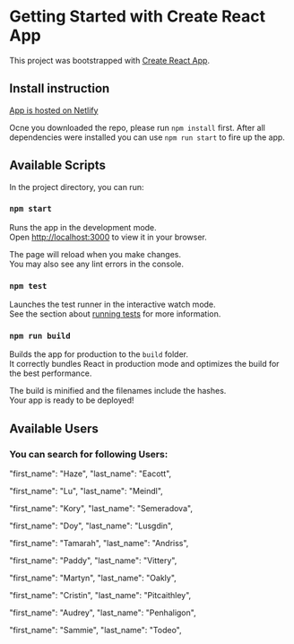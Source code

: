 # Getting Started with Create React App

This project was bootstrapped with [Create React App](https://github.com/facebook/create-react-app).

## Install instruction

[App is hosted on Netlify](https://6388300aaf09f13b5a863ab8--relaxed-truffle-32db95.netlify.app/)

Ocne you downloaded the repo, please run `npm install` first.
After all dependencies were installed you can use `npm run start` to fire up the app.

## Available Scripts

In the project directory, you can run:

### `npm start`

Runs the app in the development mode.\
Open [http://localhost:3000](http://localhost:3000) to view it in your browser.

The page will reload when you make changes.\
You may also see any lint errors in the console.

### `npm test`

Launches the test runner in the interactive watch mode.\
See the section about [running tests](https://facebook.github.io/create-react-app/docs/running-tests) for more information.

### `npm run build`

Builds the app for production to the `build` folder.\
It correctly bundles React in production mode and optimizes the build for the best performance.

The build is minified and the filenames include the hashes.\
Your app is ready to be deployed!

## Available Users

### You can search for following Users:

"first_name": "Haze",
"last_name": "Eacott",

"first_name": "Lu",
"last_name": "Meindl",

"first_name": "Kory",
"last_name": "Semeradova",

"first_name": "Doy",
"last_name": "Lusgdin",

"first_name": "Tamarah",
"last_name": "Andriss",

"first_name": "Paddy",
"last_name": "Vittery",

"first_name": "Martyn",
"last_name": "Oakly",

"first_name": "Cristin",
"last_name": "Pitcaithley",

"first_name": "Audrey",
"last_name": "Penhaligon",

"first_name": "Sammie",
"last_name": "Todeo",
